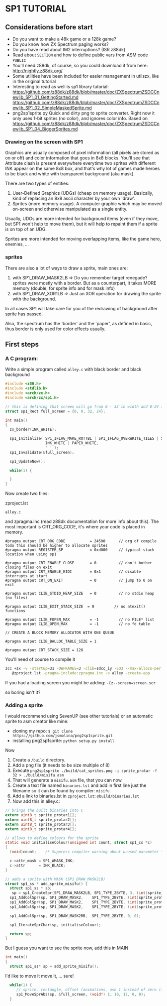 # SP1 TUTORIAL

## Considerations before start

* Do you want to make a 48k game or a 128k game?
* Do you know how ZX Spectrum paging works?
* Do you have read about IM2 interruptions? (ISR z88dk)
* Read about `SECTION` and how to define public vars from ASM code `PUBLIC`
* You'll need z88dk, of course, so you could download it from here: http://nightly.z88dk.org/
* Some utilities have been included for easier management in utilszx, like in the original tutorial
* Interesting to read as well is sp1 library tutorial: https://github.com/z88dk/z88dk/blob/master/doc/ZXSpectrumZSDCCnewlib_SP1_01_GettingStarted.md https://github.com/z88dk/z88dk/blob/master/doc/ZXSpectrumZSDCCnewlib_SP1_02_SimpleMaskedSprite.md
* png2sp1sprite.py Quick and dirty png to sprite converter. Right now it only uses 1-bit sprites (no color), and ignores color info. Based on https://github.com/z88dk/z88dk/blob/master/doc/ZXSpectrumZSDCCnewlib_SP1_04_BiggerSprites.md

### Drawing on the screen with SP1

Graphics are usually composed of pixel information (all pixels are stored as on or off) and color information that goes 
in 8x8 blocks. You'll see that Attribute clash is present everywhere everytime two sprites with different INK appear 
on the same 8x8 box, and that's why lot of games made heroes to be black and white with transparent background 
(aka mask).

There are two types of entities:
1. User-Defined Graphics (UDGs) (cheap on memory usage). Basically, kind of replacing an 8x8 ascii character by your own 'draw'.
2. Sprites (more memory usage). A computer graphic which may be moved on-screen and otherwise manipulated as a single entity.

Usually, UDGs are more intended for background items (even if they move, but SP1 won't help to move them), but it will help 
to repaint them if a sprite is on top of an UDG.

Sprites are more intended for moving overlapping items, like the game hero, enemies, ...

### sprites 
There are also a lot of ways to draw a sprite, main ones are:
1. with SP1_DRAW_MASK2LB => Do you remember target:renegade? sprites were mostly with a border. But 
as a counterpart, it takes MORE memory (double, for sprite info and for mask info)
2. with SP1_DRAW_XOR1LB => Just an XOR operation for drawing the sprite with the background.

In all cases SP1 will take care for you of the redrawing of background after sprite has passed.


Also, the spectrum has the 'border' and the 'paper', as defined in basic, thus border is only used for
color effects usually.

## First steps 

### A C program:
Write a simple program called `alley.c` with black border and black background
```C
#include <z80.h>
#include <stdlib.h>
#include <arch/zx.h>
#include <arch/zx/sp1.h>

// this is defining that screen will go from 0 - 32 in width and 0-24 in height
struct sp1_Rect full_screen = {0, 0, 32, 24};

int main()
{
  zx_border(INK_WHITE);

  sp1_Initialize( SP1_IFLAG_MAKE_ROTTBL | SP1_IFLAG_OVERWRITE_TILES | SP1_IFLAG_OVERWRITE_DFILE,
                  INK_WHITE | PAPER_WHITE,
                  ' ' );
  sp1_Invalidate(&full_screen);

  sp1_UpdateNow();

  while(1) {

  }
}
```

Now create two files: 

zproject.lst 
``` 
alley.c
```

and zpragma.inc (read z88dk documentation for more info about this). 
The most important is CRT_ORG_CODE, it's where your code is placed in memory.
```
#pragma output CRT_ORG_CODE           = 24500      // org of compile todo this should be higher to allocate sprites
#pragma output REGISTER_SP            = 0xd000     // typical stack location when using sp1

#pragma output CRT_ENABLE_CLOSE       = 0          // don't bother closing files on exit
#pragma output CRT_ENABLE_EIDI        = 0x1        // disable interrupts at start
#pragma output CRT_ON_EXIT            = 0          // jump to 0 on exit

#pragma output CLIB_STDIO_HEAP_SIZE   = 0          // no stdio heap (no files)

#pragma output CLIB_EXIT_STACK_SIZE  = 0         // no atexit() functions

#pragma output CLIB_FOPEN_MAX         = -1         // no FILE* list
#pragma output CLIB_OPEN_MAX          = -1         // no fd table

// CREATE A BLOCK MEMORY ALLOCATOR WITH ONE QUEUE

#pragma output CLIB_BALLOC_TABLE_SIZE = 1

#pragma output CRT_STACK_SIZE = 128
```


You'll need of course to compile it
```bash 
zcc +zx -v -startup=31 -DWFRAMES=3 -clib=sdcc_iy -SO3 --max-allocs-per-node200000 \ 
   @zproject.lst -pragma-include:zpragma.inc -o alley -create-app
```
If you had a loading screen you might be adding: `-Cz--screen=screen.scr `

so boring isn't it?

### Adding a sprite
I would recommend using SevenUP (see other tutorials) 
or an automatic sprite to asm creator like mine:
 * cloning my repo: `$ git clone https://github.com/jsmolina/png2sp1sprite.git`
 * installing png2sp1sprite: `python setup.py install`

Now  
1. Create a `/build` directory.
2. Add a png file (it needs to be size multiple of 8)
3. Execute `png2sp1sprite ./build/cat_sprites.png -i sprite_protar -f 32 > ./build/misifu.asm`
4. That will generate a `misifu.asm` file, that you can now.
5. Create a text file named `binaries.lst` and add in first line just the filename so it can be 
found by compiler: `misifu`.
6. Add a link to binaries.lst in `zproject.lst`: `@build/binaries.lst`
7. Now add this in alley.c:
```C
// brings the built binaries into C
extern uint8_t sprite_protar1[];
extern uint8_t sprite_protar2[];
extern uint8_t sprite_protar3[];
extern uint8_t sprite_protar4[];

// allows to define colours for the sprite
static void initialiseColour(unsigned int count, struct sp1_cs *c)
{
  (void)count;    /* Suppress compiler warning about unused parameter */

  c->attr_mask = SP1_AMASK_INK;
  c->attr      = INK_BLACK;
}

// adds a sprite with MASK (SP1_DRAW_MASK2LB)
struct sp1_ss * add_sprite_misifu() {
  struct sp1_ss * sp;
   sp = sp1_CreateSpr(SP1_DRAW_MASK2LB, SP1_TYPE_2BYTE, 3, (int)sprite_protar1, 1);
  sp1_AddColSpr(sp, SP1_DRAW_MASK2,    SP1_TYPE_2BYTE, (int)sprite_protar2, 1);
  sp1_AddColSpr(sp, SP1_DRAW_MASK2,    SP1_TYPE_2BYTE, (int)sprite_protar3, 1);
  sp1_AddColSpr(sp, SP1_DRAW_MASK2,    SP1_TYPE_2BYTE, (int)sprite_protar4, 1);

  sp1_AddColSpr(sp, SP1_DRAW_MASK2RB,  SP1_TYPE_2BYTE, 0, 0);

  sp1_IterateSprChar(sp, initialiseColour);

  return sp;
}
```

But I guess you want to see the sprite now, add this in MAIN
```C
int main()
{
  struct sp1_ss* sp = add_sprite_misifu();
```

I'd like to move it move it, ... sure!
```C
  while(1) {
     // sprite, rectangle, offset (animations, use 1 instead of zero if animated), y, x, rotationy, rotationx
     sp1_MoveSprAbs(sp, &full_screen, (void*) 1, 10, 12, 0, 0);
  }
```
